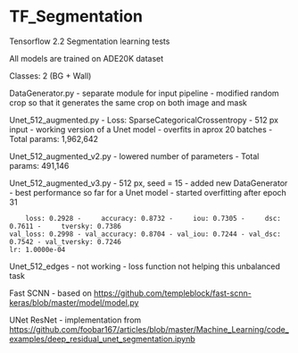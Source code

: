 # TF_Segmentation
 Tensorflow 2.2 Segmentation learning tests

All models are trained on ADE20K dataset

Classes: 2 (BG + Wall)

DataGenerator.py
    - separate module for input pipeline
    - modified random crop so that it generates the same crop on both image and mask

Unet_512_augmented.py
    - Loss: SparseCategoricalCrossentropy
    - 512 px input
    - working version of a Unet model
    - overfits in aprox 20 batches
    - Total params: 1,962,642

Unet_512_augmented_v2.py 
    - lowered number of parameters
    - Total params: 491,146

Unet_512_augmented_v3.py
    - 512 px, seed = 15
    - added new DataGenerator
    - best performance so far for a Unet model
    - started overfitting after epoch 31

        loss: 0.2928 -     accuracy: 0.8732 -     iou: 0.7305 -     dsc: 0.7611 -     tversky: 0.7386  
    val_loss: 0.2998 - val_accuracy: 0.8704 - val_iou: 0.7244 - val_dsc: 0.7542 - val_tversky: 0.7246 
    lr: 1.0000e-04

Unet_512_edges
    - not working
    - loss function not helping this unbalanced task

Fast SCNN
    - based on https://github.com/templeblock/fast-scnn-keras/blob/master/model/model.py

UNet ResNet 
    - implementation from https://github.com/foobar167/articles/blob/master/Machine_Learning/code_examples/deep_residual_unet_segmentation.ipynb
